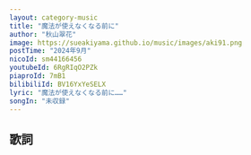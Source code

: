 ```yaml
---
layout: category-music
title: "魔法が使えなくなる前に"
author: "秋山翠花"
image: https://sueakiyama.github.io/music/images/aki91.png
postTime: "2024年9月"
nicoId: sm44166456
youtubeId: 6RgRIqO2PZk
piaproId: 7mB1
bilibiliId: BV16YxYeSELX
lyric: "魔法が使えなくなる前に……"
songIn: "未収録"
---
```


## 歌詞
